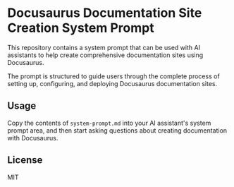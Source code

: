 # Docusaurus Documentation Site Creation System Prompt

This repository contains a system prompt that can be used with AI assistants to help create comprehensive documentation sites using Docusaurus.

The prompt is structured to guide users through the complete process of setting up, configuring, and deploying Docusaurus documentation sites.

## Usage

Copy the contents of `system-prompt.md` into your AI assistant's system prompt area, and then start asking questions about creating documentation with Docusaurus.

## License

MIT